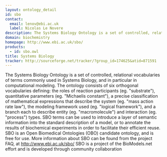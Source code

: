 ```yaml
---
layout: ontology_detail
id: sbo
contact: 
  email: lenov@ebi.ac.uk
  label: Nicolas Le Novere
description: The Systems Biology Ontology is a set of controlled, relational vocabularies of terms commonly used in Systems Biology, and in particular in computational modeling.
domain: biochemistry
homepage: http://www.ebi.ac.uk/sbo/
products: 
  - id: sbo.owl
title: Systems Biology
tracker: http://sourceforge.net/tracker/?group_id=174625&atid=871591
---
```


The Systems Biology Ontology is a set of controlled, relational vocabularies of terms commonly used in Systems Biology, and in particular in computational modeling. The ontology consists of six orthogonal vocabularies defining: the roles of reaction participants (eg. "substrate"), quantitative parameters (eg. "Michaelis constant"), a precise classification of mathematical expressions that describe the system (eg. "mass action rate law"), the modeling framework used (eg. "logical framework"), and a branch each to describe entity (eg. "macromolecule") and interaction (eg. "process") types. SBO terms can be used to introduce a layer of semantic information into the standard description of a model, or to annotate the results of biochemical experiments in order to facilitate their efficient reuse. SBO is an Open Biomedical Ontologies (OBO) candidate ontology, and is free for use. More information about SBO can be found from the project FAQ, at http://www.ebi.ac.uk/sbo/ SBO is a project of the BioModels.net effort and is developed through community collaboration
